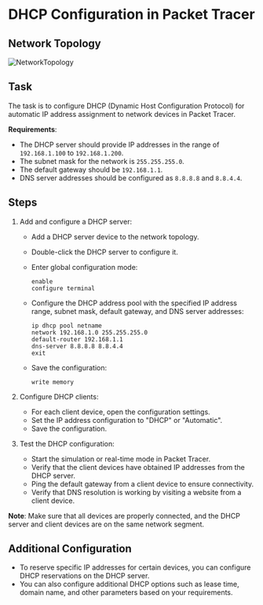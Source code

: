 # DHCP Configuration in Packet Tracer

## Network Topology
![NetworkTopology](snapshots/network_topology.png)

## Task
The task is to configure DHCP (Dynamic Host Configuration Protocol) for automatic IP address assignment to network devices in Packet Tracer.

**Requirements**:
- The DHCP server should provide IP addresses in the range of `192.168.1.100` to `192.168.1.200`.
- The subnet mask for the network is `255.255.255.0`.
- The default gateway should be `192.168.1.1`.
- DNS server addresses should be configured as `8.8.8.8` and `8.8.4.4`.

## Steps

1. Add and configure a DHCP server:
   - Add a DHCP server device to the network topology.
   - Double-click the DHCP server to configure it.
   - Enter global configuration mode:

     ```
     enable
     configure terminal
     ```

   - Configure the DHCP address pool with the specified IP address range, subnet mask, default gateway, and DNS server addresses:

     ```
     ip dhcp pool netname
     network 192.168.1.0 255.255.255.0
     default-router 192.168.1.1
     dns-server 8.8.8.8 8.8.4.4
     exit
     ```

   - Save the configuration:

     ```
     write memory
     ```

2. Configure DHCP clients:
   - For each client device, open the configuration settings.
   - Set the IP address configuration to "DHCP" or "Automatic".
   - Save the configuration.

3. Test the DHCP configuration:
   - Start the simulation or real-time mode in Packet Tracer.
   - Verify that the client devices have obtained IP addresses from the DHCP server.
   - Ping the default gateway from a client device to ensure connectivity.
   - Verify that DNS resolution is working by visiting a website from a client device.

**Note**: Make sure that all devices are properly connected, and the DHCP server and client devices are on the same network segment.

## Additional Configuration

- To reserve specific IP addresses for certain devices, you can configure DHCP reservations on the DHCP server.
- You can also configure additional DHCP options such as lease time, domain name, and other parameters based on your requirements.

